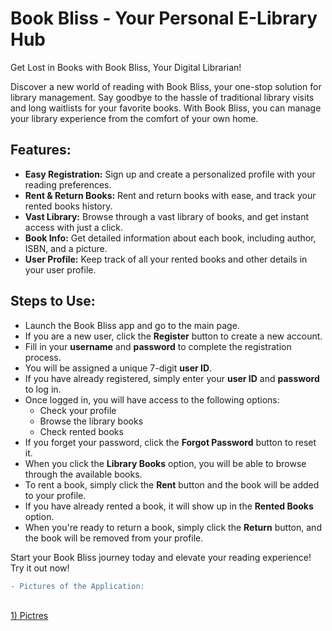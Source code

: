# Book Bliss - Your Personal E-Library Hub
Get Lost in Books with Book Bliss, Your Digital Librarian!

Discover a new world of reading with Book Bliss, your one-stop solution for library management. Say goodbye to the hassle of traditional library visits and long waitlists for your favorite books. With Book Bliss, you can manage your library experience from the comfort of your own home.

## Features:
- **Easy Registration:** Sign up and create a personalized profile with your reading preferences.
- **Rent & Return Books:** Rent and return books with ease, and track your rented books history.
- **Vast Library:** Browse through a vast library of books, and get instant access with just a click.
- **Book Info:** Get detailed information about each book, including author, ISBN, and a picture.
- **User Profile:** Keep track of all your rented books and other details in your user profile.

## Steps to Use:
- Launch the Book Bliss app and go to the main page.
- If you are a new user, click the **Register** button to create a new account.
- Fill in your **username** and **password** to complete the registration process.
- You will be assigned a unique 7-digit **user ID**.
- If you have already registered, simply enter your **user ID** and **password** to log in.
- Once logged in, you will have access to the following options:
  - Check your profile
  - Browse the library books
  - Check rented books
- If you forget your password, click the **Forgot Password** button to reset it.
- When you click the **Library Books** option, you will be able to browse through the available books.
- To rent a book, simply click the **Rent** button and the book will be added to your profile.
- If you have already rented a book, it will show up in the **Rented Books** option.
- When you're ready to return a book, simply click the **Return** button, and the book will be removed from your profile.

Start your Book Bliss journey today and elevate your reading experience! Try it out now!

```diff
- Pictures of the Application:
```
<br> [1) Pictres](https://github.com/D-Kumar19/Book-Bliss/tree/master/Pictures) </br>
